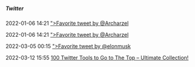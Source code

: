 #####  Twitter

2022-01-06 14:21 [&quot;&gt;Favorite tweet by @Archarzel](https://twitter.com/Archarzel/status/1479171243681239047)

2022-01-06 14:21 [&quot;&gt;Favorite tweet by @Archarzel](https://twitter.com/Archarzel/status/1479171244721414149)

2022-03-05 00:15 [&quot;&gt;Favorite tweet by @elonmusk](https://twitter.com/elonmusk/status/1499976967105433600)

2022-03-12 15:55 [100 Twitter Tools to Go to The Top – Ultimate Collection!](http://gnoted.com/100-twitter-tools-ultimate-power-collection)



